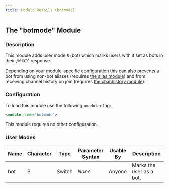 ```yaml
---
title: Module Details (botmode)
---
```


## The "botmode" Module

### Description

This module adds user mode `B` (bot) which marks users with it set as bots in their `/WHOIS` response.

Depending on your module-specific configuration this can also prevents a bot from using non-bot aliases (requires [the alias module](/3/modules/alias)) and from receiving channel history on join (requires [the chanhistory module](/3/modules/chanhistory)).

### Configuration

To load this module use the following `<module>` tag:

```xml
<module name="botmode">
```

This module requires no other configuration.

### User Modes

Name | Character | Type   | Parameter Syntax | Usable By | Description
---- | --------- | ------ | ---------------- | --------- | -----------
bot  | B         | Switch | *None*           | Anyone    | Marks the user as a bot.
